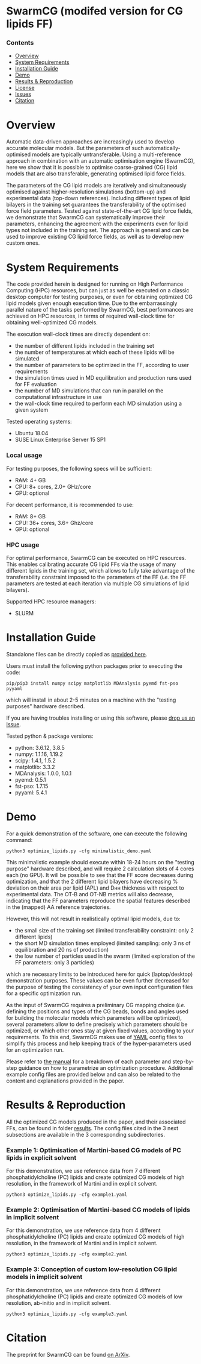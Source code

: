 # SwarmCG (modifed version for CG lipids FF)

### Contents

- [Overview](#overview)
- [System Requirements](#system-requirements)
- [Installation Guide](#installation-guide)
- [Demo](#demo)
- [Results & Reproduction](#results-&-reproduction)
- [License](./LICENSE)
- [Issues](https://github.com/GMPavanLab/SwarmCGM/issues)
- [Citation](#citation)

# Overview

Automatic data-driven approaches are increasingly used to develop accurate molecular models. But the parameters of such automatically-optimised models are typically untransferable. Using a multi-reference approach in combination with an automatic optimisation engine (SwarmCG), here we show that it is possible to optimise coarse-grained (CG) lipid models that are also transferable, generating optimised lipid force fields.

The parameters of the CG lipid models are iteratively and simultaneously optimised against higher-resolution simulations (bottom-up) and experimental data (top-down references). Including different types of lipid bilayers in the training set guarantees the transferability of the optimised force field parameters. Tested against state-of-the-art CG lipid force fields, we demonstrate that SwarmCG can systematically improve their parameters, enhancing the agreement with the experiments even for lipid types not included in the training set. The approach is general and can be used to improve existing CG lipid force fields, as well as to develop new custom ones.

# System Requirements

The code provided herein is designed for running on High Performance Computing (HPC) resources, but can just as well be executed on a classic desktop computer for testing purposes, or even for obtaining optimized CG lipid models given enough execution time.
Due to the embarrassingly parallel nature of the tasks performed by SwarmCG, best performances are achieved on HPC resources, in terms of required wall-clock time for obtaining well-optimized CG models.

The execution wall-clock times are directly dependent on:
- the number of different lipids included in the training set
- the number of temperatures at which each of these lipids will be simulated
- the number of parameters to be optimized in the FF, according to user requirements
- the simulation times used in MD equilibration and production runs used for FF evaluation
- the number of MD simulations that can run in parallel on the computational infrastructure in use
- the wall-clock time required to perform each MD simulation using a given system

Tested operating systems:
- Ubuntu 18.04  
- SUSE Linux Enterprise Server 15 SP1

### Local usage

For testing purposes, the following specs will be sufficient:

- RAM: 4+ GB  
- CPU: 8+ cores, 2.0+ GHz/core
- GPU: optional

For decent performance, it is recommended to use:

- RAM: 8+ GB
- CPU: 36+ cores, 3.6+ Ghz/core
- GPU: optional

### HPC usage

For optimal performance, SwarmCG can be executed on HPC resources.
This enables calibrating accurate CG lipid FFs via the usage of many different lipids in the training set, which allows to fully take advantage of the transferability constraint imposed to the parameters of the FF (*i.e.* the FF parameters are tested at each iteration via multiple CG simulations of lipid bilayers). 

Supported HPC resource managers:
- SLURM

# Installation Guide

Standalone files can be directly copied as [provided here](https://github.com/GMPavanLab/SwarmCGM/tree/main/).

Users must install the following python packages prior to executing the code:

```
pip/pip3 install numpy scipy matplotlib MDAnalysis pyemd fst-pso pyyaml
```

which will install in about 2-5 minutes on a machine with the "testing purposes" hardware described.

If you are having troubles installing or using this software, please [drop us an Issue](https://github.com/GMPavanLab/SwarmCGM/issues). 

Tested python & package versions:
- python: 3.6.12, 3.8.5
- numpy: 1.1.16, 1.19.2
- scipy: 1.4.1, 1.5.2
- matplotlib: 3.3.2
- MDAnalysis: 1.0.0, 1.0.1
- pyemd: 0.5.1
- fst-pso: 1.7.15
- pyyaml: 5.4.1

# Demo

For a quick demonstration of the software, one can execute the following command:

```
python3 optimize_lipids.py -cfg minimalistic_demo.yaml
```

This minimalistic example should execute within 18-24 hours on the "testing purpose" hardware described, and will require 2 calculation slots of 4 cores each (no GPU).
It will be possible to see that the FF score decreases during optimization, and that the 2 different lipid bilayers have decreasing % deviation on their area per lipid (APL) and Dʜʜ thickness with respect to experimental data.
The OT-B and OT-NB metrics will also decrease, indicating that the FF parameters reproduce the spatial features described in the (mapped) AA reference trajectories.
 
However, this will not result in realistically optimal lipid models, due to:
- the small size of the training set (limited transferability constraint: only 2 different lipids)
- the short MD simulation times employed (limited sampling: only 3 ns of equilibration and 20 ns of production)
- the low number of particles used in the swarm (limited exploration of the FF parameters: only 3 particles)

which are necessary limits to be introduced here for quick (laptop/desktop) demonstration purposes.
These values can be even further decreased for the purpose of testing the consistency of your own input configuration files for a specific optimization run.

As the input of SwarmCG requires a preliminary CG mapping choice (*i.e.* defining the positions and types of the CG beads, bonds and angles used for building the molecular models which parameters will be optimized), several parameters allow to define precisely which parameters should be optimized, or which other ones stay at given fixed values, according to your requirements.
To this end, SwarmCG makes use of [YAML](https://yaml.org/) config files to simplify this process and help keeping track of the hyper-parameters used for an optimization run. 

Please refer to [the manual](https://github.com/GMPavanLab/SwarmCGM/tree/main/Manual.pdf) for a breakdown of each parameter and step-by-step guidance on how to parametrize an optimization procedure.
Additional example config files are provided below and can also be related to the content and explanations provided in the paper.

# Results & Reproduction

All the optimized CG models produced in the paper, and their associated FFs, can be found in folder [results](https://github.com/GMPavanLab/SwarmCGM/tree/main/results/).
The config files cited in the 3 next subsections are available in the 3 corresponding subdirectories.

### Example 1: Optimisation of Martini-based CG models of PC lipids in explicit solvent

For this demonstration, we use reference data from 7 different phosphatidylcholine (PC) lipids and create optimized CG models of high resolution, in the framework of Martini and in explicit solvent.

```
python3 optimize_lipids.py -cfg example1.yaml
```

### Example 2: Optimisation of Martini-based CG models of lipids in implicit solvent

For this demonstration, we use reference data from 4 different phosphatidylcholine (PC) lipids and create optimized CG models of high resolution, in the framework of Martini and in implicit solvent.

```
python3 optimize_lipids.py -cfg example2.yaml
```

### Example 3: Conception of custom low-resolution CG lipid models in implicit solvent

For this demonstration, we use reference data from 4 different phosphatidylcholine (PC) lipids and create optimized CG models of low resolution, ab-initio and in implicit solvent.

```
python3 optimize_lipids.py -cfg example3.yaml
```

# Citation

The preprint for SwarmCG can be found [on ArXiv](arxiv.org/abs/2107.01012).
